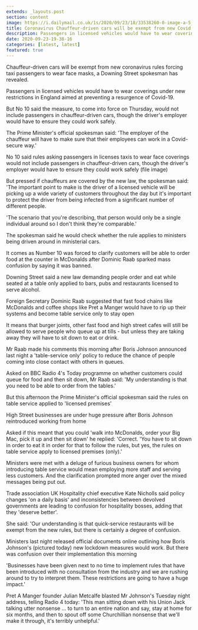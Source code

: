```yaml
---
extends: _layouts.post
section: content
image: https://i.dailymail.co.uk/1s/2020/09/23/18/33538260-0-image-a-5_1600882762408.jpg 
title: Coronavirus Chauffeur-driven cars will be exempt from new Covid rules 
description: Passengers in licensed vehicles would have to wear coverings under new restrictions in England aimed at preventing a resurgence of Covid-19. 
date: 2020-09-23-19-38-16 
categories: [latest, latest] 
featured: true 
--- 
```

Chauffeur-driven cars will be exempt from new coronavirus rules forcing taxi passengers to wear face masks, a Downing Street spokesman has revealed. 

Passengers in licensed vehicles would have to wear coverings under new restrictions in England aimed at preventing a resurgence of Covid-19.

But No 10 said the measure, to come into force on Thursday, would not include passengers in chauffeur-driven cars, though the driver's employer would have to ensure they could work safely.

The Prime Minister's official spokesman said: 'The employer of the chauffeur will have to make sure that their employees can work in a Covid-secure way.'

No 10 said rules asking passengers in licenses taxis to wear face coverings would not include passengers in chauffeur-driven cars, though the driver's employer would have to ensure they could work safely (file image)

But pressed if chauffeurs are covered by the new law, the spokesman said: 'The important point to make is the driver of a licensed vehicle will be picking up a wide variety of customers throughout the day but it's important to protect the driver from being infected from a significant number of different people.

'The scenario that you're describing, that person would only be a single individual around so I don't think they're comparable.'

The spokesman said he would check whether the rule applies to ministers being driven around in ministerial cars.

It comes as Number 10 was forced to clarify customers will be able to order food at the counter in McDonalds after Dominic Raab sparked mass confusion by saying it was banned. 

Downing Street said a new law demanding people order and eat while seated at a table only applied to bars, pubs and restaurants licensed to serve alcohol.

Foreign Secretary Dominic Raab suggested that fast food chains like McDonalds and coffee shops like Pret a Manger would have to rip up their systems and become table service only to stay open

It means that burger joints, other fast food and high street cafes will still be allowed to serve people who queue up at tills - but unless they are taking away they will have to sit down to eat or drink.

Mr Raab made his comments this morning after Boris Johnson announced last night a 'table-service only' policy to reduce the chance of people coming into close contact with others in queues.

Asked on BBC Radio 4's Today programme on whether customers could queue for food and then sit down, Mr Raab said: 'My understanding is that you need to be able to order from the tables.'

But this afternoon the Prime Minister's official spokesman said the rules on table service applied to 'licensed premises'

High Street businesses are under huge pressure after Boris Johnson reintroduced working from home

Asked if this meant that you could 'walk into McDonalds, order your Big Mac, pick it up and then sit down' he replied: 'Correct. 'You have to sit down in order to eat it in order for that to follow the rules, but yes, the rules on table service apply to licensed premises (only).'

Ministers were met with a deluge of furious business owners for whom introducing table service would mean employing more staff and serving less customers. And the clarification prompted more anger over the mixed messages being put out.

Trade association UK Hospitality chief executive Kate Nicholls said policy changes 'on a daily basis' and inconsistencies between devolved governments are leading to confusion for hospitality bosses, adding that they 'deserve better'.

She said: 'Our understanding is that quick-service restaurants will be exempt from the new rules, but there is certainly a degree of confusion.

Ministers last night released official documents online outlining how Boris Johnson's (pictured today) new lockdown measures would work. But there was confusion over their implementation this morning

'Businesses have been given next to no time to implement rules that have been introduced with no consultation from the industry and we are rushing around to try to interpret them. These restrictions are going to have a huge impact.'

Pret A Manger founder Julian Metcalfe blasted Mr Johnson's Tuesday night address, telling Radio 4 today: 'This man sitting down with his Union Jack talking utter nonsense ... to turn to an entire nation and say, stay at home for six months, and then to spout off some Churchillian nonsense that we'll make it through, it's terribly unhelpful.' 




